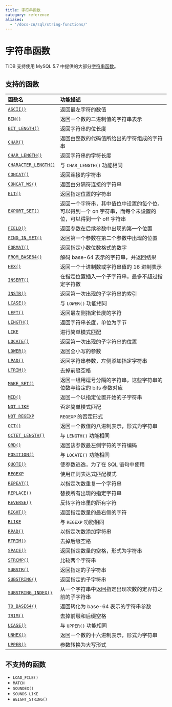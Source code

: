 ```yaml
---
title: 字符串函数
category: reference
aliases:
  - '/docs-cn/sql/string-functions/'
---
```


# 字符串函数

TiDB 支持使用 MySQL 5.7 中提供的大部分[字符串函数](https://dev.mysql.com/doc/refman/5.7/en/string-functions.html)。

## 支持的函数

| 函数名                                                                                                             | 功能描述                                                      |
|:--------------------------------------------------------------------------------------------------------------- |:--------------------------------------------------------- |
| [`ASCII()`](https://dev.mysql.com/doc/refman/5.7/en/string-functions.html#function_ascii)                       | 返回最左字符的数值                                                 |
| [`BIN()`](https://dev.mysql.com/doc/refman/5.7/en/string-functions.html#function_bin)                           | 返回一个数的二进制值的字符串表示                                          |
| [`BIT_LENGTH()`](https://dev.mysql.com/doc/refman/5.7/en/string-functions.html#function_bit-length)             | 返回字符串的位长度                                                 |
| [`CHAR()`](https://dev.mysql.com/doc/refman/5.7/en/string-functions.html#function_char)                         | 返回由整数的代码值所给出的字符组成的字符串                                     |
| [`CHAR_LENGTH()`](https://dev.mysql.com/doc/refman/5.7/en/string-functions.html#function_char-length)           | 返回字符串的字符长度                                                |
| [`CHARACTER_LENGTH()`](https://dev.mysql.com/doc/refman/5.7/en/string-functions.html#function_character-length) | 与 `CHAR_LENGTH()` 功能相同                                    |
| [`CONCAT()`](https://dev.mysql.com/doc/refman/5.7/en/string-functions.html#function_concat)                     | 返回连接的字符串                                                  |
| [`CONCAT_WS()`](https://dev.mysql.com/doc/refman/5.7/en/string-functions.html#function_concat-ws)               | 返回由分隔符连接的字符串                                              |
| [`ELT()`](https://dev.mysql.com/doc/refman/5.7/en/string-functions.html#function_elt)                           | 返回指定位置的字符串                                                |
| [`EXPORT_SET()`](https://dev.mysql.com/doc/refman/5.7/en/string-functions.html#function_export-set)             | 返回一个字符串，其中值位中设置的每个位，可以得到一个 on 字符串，而每个未设置的位，可以得到一个 off 字符串 |
| [`FIELD()`](https://dev.mysql.com/doc/refman/5.7/en/string-functions.html#function_field)                       | 返回参数在后续参数中出现的第一个位置                                        |
| [`FIND_IN_SET()`](https://dev.mysql.com/doc/refman/5.7/en/string-functions.html#function_find-in-set)           | 返回第一个参数在第二个参数中出现的位置                                       |
| [`FORMAT()`](https://dev.mysql.com/doc/refman/5.7/en/string-functions.html#function_format)                     | 返回指定小数位数格式的数字                                             |
| [`FROM_BASE64()`](https://dev.mysql.com/doc/refman/5.7/en/string-functions.html#function_from-base64)           | 解码 base-64 表示的字符串，并返回结果                                   |
| [`HEX()`](https://dev.mysql.com/doc/refman/5.7/en/string-functions.html#function_hex)                           | 返回一个十进制数或字符串值的 16 进制表示                                    |
| [`INSERT()`](https://dev.mysql.com/doc/refman/5.7/en/string-functions.html#function_insert)                     | 在指定位置插入一个子字符串，最多不超过指定字符数                                  |
| [`INSTR()`](https://dev.mysql.com/doc/refman/5.7/en/string-functions.html#function_instr)                       | 返回第一次出现的子字符串的索引                                           |
| [`LCASE()`](https://dev.mysql.com/doc/refman/5.7/en/string-functions.html#function_lcase)                       | 与 `LOWER()` 功能相同                                          |
| [`LEFT()`](https://dev.mysql.com/doc/refman/5.7/en/string-functions.html#function_left)                         | 返回最左侧指定长度的字符                                              |
| [`LENGTH()`](https://dev.mysql.com/doc/refman/5.7/en/string-functions.html#function_length)                     | 返回字符串长度，单位为字节                                             |
| [`LIKE`](https://dev.mysql.com/doc/refman/5.7/en/string-comparison-functions.html#operator_like)                | 进行简单模式匹配                                                  |
| [`LOCATE()`](https://dev.mysql.com/doc/refman/5.7/en/string-functions.html#function_locate)                     | 返回第一次出现的子字符串的位置                                           |
| [`LOWER()`](https://dev.mysql.com/doc/refman/5.7/en/string-functions.html#function_lower)                       | 返回全小写的参数                                                  |
| [`LPAD()`](https://dev.mysql.com/doc/refman/5.7/en/string-functions.html#function_lpad)                         | 返回字符串参数，左侧添加指定字符串                                         |
| [`LTRIM()`](https://dev.mysql.com/doc/refman/5.7/en/string-functions.html#function_ltrim)                       | 去掉前缀空格                                                    |
| [`MAKE_SET()`](https://dev.mysql.com/doc/refman/5.7/en/string-functions.html#function_make-set)                 | 返回一组用逗号分隔的字符串，这些字符串的位数与给定的 bits 参数对应                      |
| [`MID()`](https://dev.mysql.com/doc/refman/5.7/en/string-functions.html#function_mid)                           | 返回一个以指定位置开始的子字符串                                          |
| [`NOT LIKE`](https://dev.mysql.com/doc/refman/5.7/en/string-comparison-functions.html#operator_not-like)        | 否定简单模式匹配                                                  |
| [`NOT REGEXP`](https://dev.mysql.com/doc/refman/5.7/en/regexp.html#operator_not-regexp)                         | `REGEXP` 的否定形式                                            |
| [`OCT()`](https://dev.mysql.com/doc/refman/5.7/en/string-functions.html#function_oct)                           | 返回一个数值的八进制表示，形式为字符串                                       |
| [`OCTET_LENGTH()`](https://dev.mysql.com/doc/refman/5.7/en/string-functions.html#function_octet-length)         | 与 `LENGTH()` 功能相同                                         |
| [`ORD()`](https://dev.mysql.com/doc/refman/5.7/en/string-functions.html#function_ord)                           | 返回该参数最左侧字符的字符编码                                           |
| [`POSITION()`](https://dev.mysql.com/doc/refman/5.7/en/string-functions.html#function_position)                 | 与 `LOCATE()` 功能相同                                         |
| [`QUOTE()`](https://dev.mysql.com/doc/refman/5.7/en/string-functions.html#function_quote)                       | 使参数逃逸，为了在 SQL 语句中使用                                       |
| [`REGEXP`](https://dev.mysql.com/doc/refman/5.7/en/regexp.html#operator_regexp)                                 | 使用正则表达式匹配模式                                               |
| [`REPEAT()`](https://dev.mysql.com/doc/refman/5.7/en/string-functions.html#function_repeat)                     | 以指定次数重复一个字符串                                              |
| [`REPLACE()`](https://dev.mysql.com/doc/refman/5.7/en/string-functions.html#function_replace)                   | 替换所有出现的指定字符串                                              |
| [`REVERSE()`](https://dev.mysql.com/doc/refman/5.7/en/string-functions.html#function_reverse)                   | 反转字符串里的所有字符                                               |
| [`RIGHT()`](https://dev.mysql.com/doc/refman/5.7/en/string-functions.html#function_right)                       | 返回指定数量的最右侧的字符                                             |
| [`RLIKE`](https://dev.mysql.com/doc/refman/5.7/en/regexp.html#operator_regexp)                                  | 与 `REGEXP` 功能相同                                           |
| [`RPAD()`](https://dev.mysql.com/doc/refman/5.7/en/string-functions.html#function_rpad)                         | 以指定次数添加字符串                                                |
| [`RTRIM()`](https://dev.mysql.com/doc/refman/5.7/en/string-functions.html#function_rtrim)                       | 去掉后缀空格                                                    |
| [`SPACE()`](https://dev.mysql.com/doc/refman/5.7/en/string-functions.html#function_space)                       | 返回指定数量的空格，形式为字符串                                          |
| [`STRCMP()`](https://dev.mysql.com/doc/refman/5.7/en/string-comparison-functions.html#function_strcmp)          | 比较两个字符串                                                   |
| [`SUBSTR()`](https://dev.mysql.com/doc/refman/5.7/en/string-functions.html#function_substr)                     | 返回指定的子字符串                                                 |
| [`SUBSTRING()`](https://dev.mysql.com/doc/refman/5.7/en/string-functions.html#function_substring)               | 返回指定的子字符串                                                 |
| [`SUBSTRING_INDEX()`](https://dev.mysql.com/doc/refman/5.7/en/string-functions.html#function_substring-index)   | 从一个字符串中返回指定出现次数的定界符之前的子字符串                                |
| [`TO_BASE64()`](https://dev.mysql.com/doc/refman/5.7/en/string-functions.html#function_to-base64)               | 返回转化为 base-64 表示的字符串参数                                    |
| [`TRIM()`](https://dev.mysql.com/doc/refman/5.7/en/string-functions.html#function_trim)                         | 去掉前缀和后缀空格                                                 |
| [`UCASE()`](https://dev.mysql.com/doc/refman/5.7/en/string-functions.html#function_ucase)                       | 与 `UPPER()` 功能相同                                          |
| [`UNHEX()`](https://dev.mysql.com/doc/refman/5.7/en/string-functions.html#function_unhex)                       | 返回一个数的十六进制表示，形式为字符串                                       |
| [`UPPER()`](https://dev.mysql.com/doc/refman/5.7/en/string-functions.html#function_upper)                       | 参数转换为大写形式                                                 |

## 不支持的函数

* `LOAD_FILE()`
* `MATCH`
* `SOUNDEX()`
* `SOUNDS LIKE`
* `WEIGHT_STRING()`
